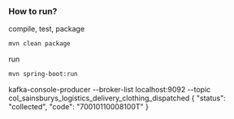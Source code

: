 ### How to run?
compile, test, package
```bash
mvn clean package
```

run
```bash
mvn spring-boot:run
```

kafka-console-producer --broker-list localhost:9092 --topic col_sainsburys_logistics_delivery_clothing_dispatched
{  "status": "collected", "code": "70010110008100T" }


